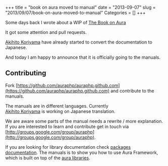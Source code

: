 +++
title = "book on aura moved to manual"
date = "2013-09-07"
slug = "2013/09/07/book-on-aura-moved-to-manual"
Categories = []
+++

Some days back I wrote about a WIP of 
[The Book on Aura](http://harikt.com/blog/2013/07/09/the-book-on-aura/)

It got some attention and pull requests.

[Akihito Koriyama](https://github.com/koriym/the-book-on-aura-ja) 
have already started to convert the documentation to Japanese.

And today I am happy to announce that it is officially going to the 
manuals.

Contributing
------------

Fork 
[https://github.com/auraphp/auraphp.github.com](https://github.com/auraphp/auraphp.github.com)
and contribute to the manuals.

The manuals are in different languages. Currently  
[Akihito Koriyama](https://github.com/koriym/the-book-on-aura-ja) 
is working on Japanese translation.

We are aware some parts of the manual needs a rewrite / more explanation.
If you are interested to learn and contribute get in touch via 
[http://groups.google.com/group/auraphp](http://groups.google.com/group/auraphp).

If you are looking for library documentation check 
[packages documentation](http://auraphp.com/packages/).
The manuals is to show you how to use Aura Framework, which is built 
on top of the [aura libraries](http://auraphp.com/packages/).
